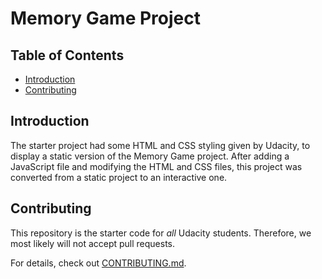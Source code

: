 # Memory Game Project

## Table of Contents

* [Introduction](#introduction)
* [Contributing](#contributing)

## Introduction

The starter project had some HTML and CSS styling given by Udacity, to display a static version of the Memory Game project. After adding a JavaScript file and modifying the HTML and CSS files, this project was converted from a static project to an interactive one. 

## Contributing

This repository is the starter code for _all_ Udacity students. Therefore, we most likely will not accept pull requests.

For details, check out [CONTRIBUTING.md](CONTRIBUTING.md).
